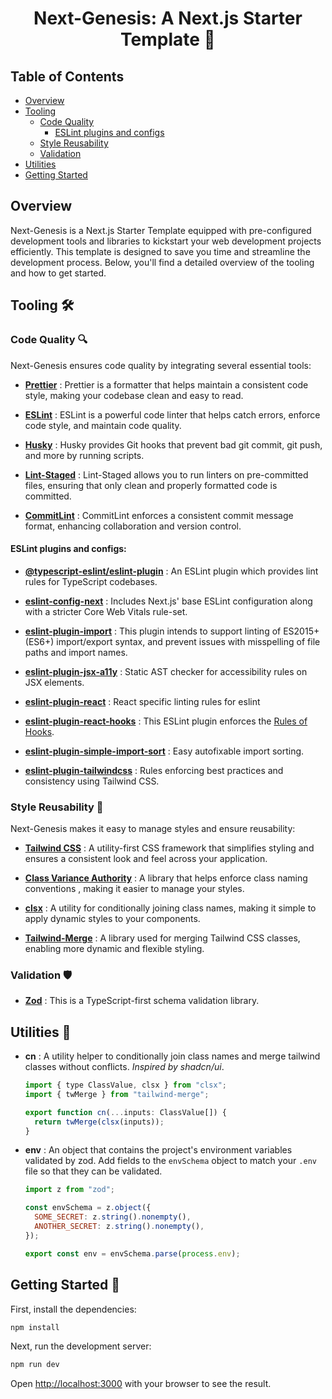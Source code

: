 <div align="center">
  <h1>Next-Genesis: A Next.js Starter Template 🚀</h1>
</div>

## Table of Contents

- [Overview](#overview)
- [Tooling](#tooling-🛠️)
  - [Code Quality](#code-quality-🔍)
    - [ESLint plugins and configs](#eslint-plugins-and-configs)
  - [Style Reusability](#style-reusability-🎨)
  - [Validation](#validation-🛡️)
- [Utilities](#utilities-🧰)
- [Getting Started](#getting-started-🏁)

## Overview

Next-Genesis is a Next.js Starter Template equipped with pre-configured development tools and libraries to kickstart your web development projects efficiently. This template is designed to save you time and streamline the development process. Below, you'll find a detailed overview of the tooling and how to get started.

## Tooling 🛠️

### Code Quality 🔍

Next-Genesis ensures code quality by integrating several essential tools:

- [**Prettier**](https://prettier.io) : Prettier is a formatter that helps maintain a consistent code style, making your codebase clean and easy to read.

- [**ESLint**](https://eslint.org) : ESLint is a powerful code linter that helps catch errors, enforce code style, and maintain code quality.

- [**Husky**](https://typicode.github.io/husky/) : Husky provides Git hooks that prevent bad git commit, git push, and more by running scripts.

- [**Lint-Staged**](https://github.com/lint-staged/lint-staged#readme) : Lint-Staged allows you to run linters on pre-committed files, ensuring that only clean and properly formatted code is committed.

- [**CommitLint**](https://commitlint.js.org/#/) : CommitLint enforces a consistent commit message format, enhancing collaboration and version control.

#### ESLint plugins and configs:

- [**@typescript-eslint/eslint-plugin**](https://www.npmjs.com/package/@typescript-eslint/eslint-plugin) : An ESLint plugin which provides lint rules for TypeScript codebases.

- [**eslint-config-next**](https://www.npmjs.com/package/eslint-config-next) : Includes Next.js' base ESLint configuration along with a stricter Core Web Vitals rule-set.

- [**eslint-plugin-import**](https://www.npmjs.com/package/eslint-plugin-import) : This plugin intends to support linting of ES2015+ (ES6+) import/export syntax, and prevent issues with misspelling of file paths and import names.
- [**eslint-plugin-jsx-a11y**](https://www.npmjs.com/package/eslint-plugin-jsx-a11y) : Static AST checker for accessibility rules on JSX elements.
- [**eslint-plugin-react**](https://www.npmjs.com/package/eslint-plugin-react) : React specific linting rules for eslint
- [**eslint-plugin-react-hooks**](https://www.npmjs.com/package/eslint-plugin-react-hooks) : This ESLint plugin enforces the [Rules of Hooks](https://reactjs.org/docs/hooks-rules.html).
- [**eslint-plugin-simple-import-sort**](https://www.npmjs.com/package/eslint-plugin-simple-import-sort) : Easy autofixable import sorting.

- [**eslint-plugin-tailwindcss**](https://www.npmjs.com/package/eslint-plugin-tailwindcss) : Rules enforcing best practices and consistency using Tailwind CSS.

### Style Reusability 🎨

Next-Genesis makes it easy to manage styles and ensure reusability:

- [**Tailwind CSS**](https://tailwindcss.com) : A utility-first CSS framework that simplifies styling and ensures a consistent look and feel across your application.

- [**Class Variance Authority**](https://cva.style/docs) : A library that helps enforce class naming conventions , making it easier to manage your styles.

- [**clsx**](https://github.com/lukeed/clsx#readme) : A utility for conditionally joining class names, making it simple to apply dynamic styles to your components.

- [**Tailwind-Merge**](https://github.com/dcastil/tailwind-merge) : A library used for merging Tailwind CSS classes, enabling more dynamic and flexible styling.

### Validation 🛡️

- [**Zod**](https://zod.dev) : This is a TypeScript-first schema validation library.

## Utilities 🧰

- **cn** : A utility helper to conditionally join class names and merge tailwind classes without conflicts. _Inspired by shadcn/ui_.

  ```javascript
  import { type ClassValue, clsx } from "clsx";
  import { twMerge } from "tailwind-merge";

  export function cn(...inputs: ClassValue[]) {
    return twMerge(clsx(inputs));
  }
  ```

- **env** : An object that contains the project's environment variables validated by zod. Add fields to the `envSchema` object to match your `.env` file so that they can be validated.

  ```javascript
  import z from "zod";

  const envSchema = z.object({
  	SOME_SECRET: z.string().nonempty(),
  	ANOTHER_SECRET: z.string().nonempty(),
  });

  export const env = envSchema.parse(process.env);
  ```

## Getting Started 🏁

First, install the dependencies:

```bash
npm install
```

Next, run the development server:

```bash
npm run dev
```

Open [http://localhost:3000](http://localhost:3000) with your browser to see the result.
